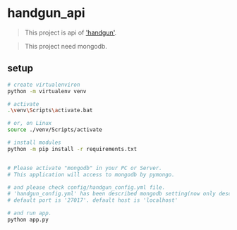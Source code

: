 # handgun_api

> This project is api of ['handgun'](https://github.com/LTKSK/handgun).

> This project need mongodb.

## setup

``` bash
# create virtualenviron
python -m virtualenv venv

# activate
.\venv\Scripts\activate.bat

# or, on Linux
source ./venv/Scripts/activate

# install modules
python -m pip install -r requirements.txt


# Please activate "mongodb" in your PC or Server.
# This application will access to mongodb by pymongo.

# and please check config/handgun_config.yml file.
# 'handgun_config.yml' has been described mongodb setting(now only described 'port' and 'host')
# default port is '27017'. default host is 'localhost'

# and run app.
python app.py
```
